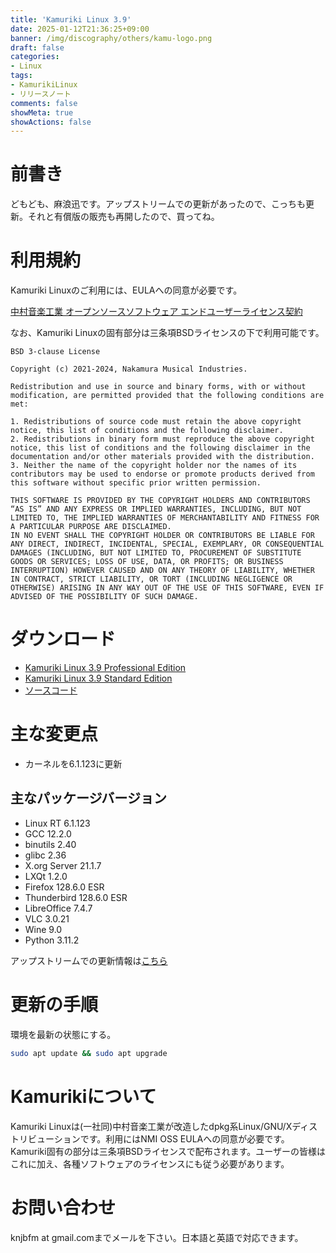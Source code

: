 ```yaml
---
title: 'Kamuriki Linux 3.9'
date: 2025-01-12T21:36:25+09:00
banner: /img/discography/others/kamu-logo.png
draft: false
categories:
- Linux
tags:
- KamurikiLinux
- リリースノート
comments: false
showMeta: true
showActions: false
---
```

# 前書き
どもども、麻浪迅です。アップストリームでの更新があったので、こっちも更新。それと有償版の販売も再開したので、買ってね。

# 利用規約
Kamuriki Linuxのご利用には、EULAへの同意が必要です。

[中村音楽工業 オープンソースソフトウェア エンドユーザーライセンス契約](https://nmimusic.github.io/eula.pdf)

なお、Kamuriki Linuxの固有部分は三条項BSDライセンスの下で利用可能です。
```
BSD 3-clause License

Copyright (c) 2021-2024, Nakamura Musical Industries.

Redistribution and use in source and binary forms, with or without modification, are permitted provided that the following conditions are met:

1. Redistributions of source code must retain the above copyright notice, this list of conditions and the following disclaimer.
2. Redistributions in binary form must reproduce the above copyright notice, this list of conditions and the following disclaimer in the documentation and/or other materials provided with the distribution.
3. Neither the name of the copyright holder nor the names of its contributors may be used to endorse or promote products derived from this software without specific prior written permission.

THIS SOFTWARE IS PROVIDED BY THE COPYRIGHT HOLDERS AND CONTRIBUTORS “AS IS” AND ANY EXPRESS OR IMPLIED WARRANTIES, INCLUDING, BUT NOT LIMITED TO, THE IMPLIED WARRANTIES OF MERCHANTABILITY AND FITNESS FOR A PARTICULAR PURPOSE ARE DISCLAIMED.
IN NO EVENT SHALL THE COPYRIGHT HOLDER OR CONTRIBUTORS BE LIABLE FOR ANY DIRECT, INDIRECT, INCIDENTAL, SPECIAL, EXEMPLARY, OR CONSEQUENTIAL DAMAGES (INCLUDING, BUT NOT LIMITED TO, PROCUREMENT OF SUBSTITUTE GOODS OR SERVICES; LOSS OF USE, DATA, OR PROFITS; OR BUSINESS INTERRUPTION) HOWEVER CAUSED AND ON ANY THEORY OF LIABILITY, WHETHER IN CONTRACT, STRICT LIABILITY, OR TORT (INCLUDING NEGLIGENCE OR OTHERWISE) ARISING IN ANY WAY OUT OF THE USE OF THIS SOFTWARE, EVEN IF ADVISED OF THE POSSIBILITY OF SUCH DAMAGE.
```

# ダウンロード
- [Kamuriki Linux 3.9 Professional Edition](https://nmimusic.booth.pm/items/6478705)
- [Kamuriki Linux 3.9 Standard Edition](https://sourceforge.net/projects/kamurikilinux/files/iso/cheetah/3.9/kamuriki-standard-3.9-amd64.iso)
- [ソースコード](https://sourceforge.net/projects/kamurikilinux/files/iso/cheetah/3.9/kamuriki-standard-3.9-src.tar.gz)

# 主な変更点
- カーネルを6.1.123に更新

## 主なパッケージバージョン
- Linux RT 6.1.123
- GCC 12.2.0
- binutils 2.40
- glibc 2.36
- X.org Server 21.1.7
- LXQt 1.2.0
- Firefox 128.6.0 ESR
- Thunderbird 128.6.0 ESR
- LibreOffice 7.4.7
- VLC 3.0.21
- Wine 9.0
- Python 3.11.2

アップストリームでの更新情報は[こちら](https://www.debian.org/News/2025/20250111)

# 更新の手順
環境を最新の状態にする。
```bash
sudo apt update && sudo apt upgrade
```

# Kamurikiについて
Kamuriki Linuxは(一社同)中村音楽工業が改造したdpkg系Linux/GNU/Xディストリビューションです。利用にはNMI OSS EULAへの同意が必要です。Kamuriki固有の部分は三条項BSDライセンスで配布されます。ユーザーの皆様はこれに加え、各種ソフトウェアのライセンスにも従う必要があります。

# お問い合わせ
knjbfm at gmail.comまでメールを下さい。日本語と英語で対応できます。 
